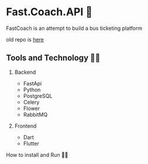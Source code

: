 # Fast.Coach.API 📌
FastCoach is an attempt to build a  bus ticketing platform 

old repo is [here](https://github.com/flavian-anselmo/fast-coach-api)

## Tools and Technology 👩‍💻
1. Backend 
    - FastApi
    - Python 
    - PostgreSQL
    - Celery 
    - Flower 
    - RabbitMQ

2. Frontend 
    - Dart 
    - Flutter



How to install and Run 🏃‍♂️

```bash 

```

